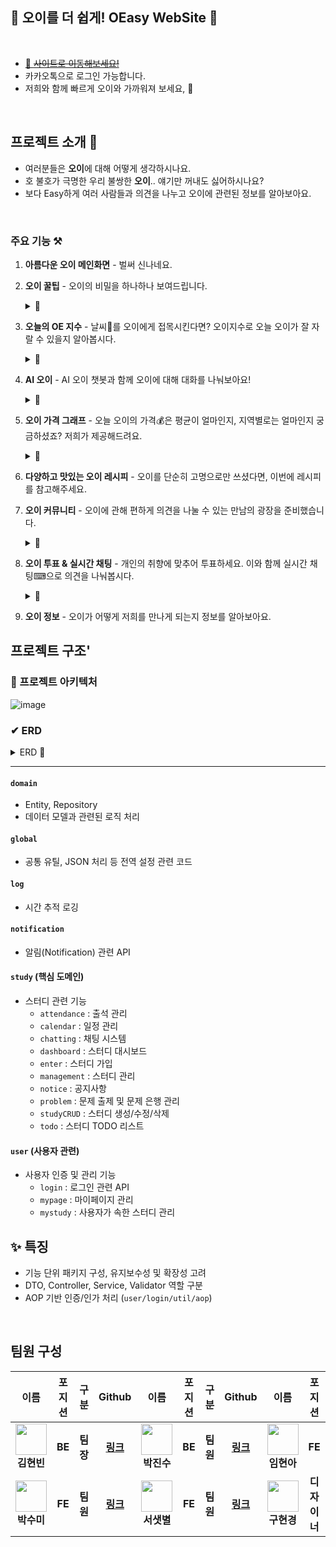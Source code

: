 ## 🥒 오이를 더 쉽게! OEasy WebSite 🥒

<br> 

- [🎀 ~~사이트로 이동해보세요!~~](https://oeasy.world/)
- 카카오톡으로 로그인 가능합니다.
- 저희와 함께 빠르게 오이와 가까워져 보세요, 💚
<br>

## 프로젝트 소개 🎇

- 여러분들은 **오이**에 대해 어떻게 생각하시나요.
- 호 불호가 극명한 우리 불쌍한 **오이**.. 얘기만 꺼내도 싫어하시나요?
- 보다 Easy하게 여러 사람들과 의견을 나누고 오이에 관련된 정보를 알아보아요.
<br>

### 주요 기능 ⚒

1. **아름다운 오이 메인화면** - 벌써 신나네요.  

2. **오이 꿀팁** - 오이의 비밀을 하나하나 보여드립니다.  
   <details>
   <summary> 🔽 </summary>
   <img src="https://github.com/user-attachments/assets/13226453-791b-419c-9621-c736c50e0790" alt="오이 꿀팁">
   </details>

3. **오늘의 OE 지수** - 날씨🌈를 오이에게 접목시킨다면? 오이지수로 오늘 오이가 잘 자랄 수 있을지 알아봅시다.  
   <details>
   <summary> 🔽 </summary>
   <img src="https://github.com/user-attachments/assets/5b7f71ab-a4e1-435f-ab80-60da3ae358f0" alt="OE 지수">
   </details>

4. **AI 오이** - AI 오이 챗봇과 함께 오이에 대해 대화를 나눠보아요!  
   <details>
   <summary> 🔽 </summary>
   <img src="https://github.com/user-attachments/assets/65b19d07-87ce-4d48-8d99-23f40dd2c3b3" alt="AI 오이">
   </details>

5. **오이 가격 그래프** - 오늘 오이의 가격💰은 평균이 얼마인지, 지역별로는 얼마인지 궁금하셨죠? 저희가 제공해드려요.  
   <details>
   <summary> 🔽 </summary>
   <img src="https://github.com/user-attachments/assets/6c85e99e-856f-4a59-a023-c611b7e498f2" alt="오이 가격 그래프">
   </details>

6. **다양하고 맛있는 오이 레시피** - 오이를 단순히 고명으로만 쓰셨다면, 이번에 레시피를 참고해주세요.  
   
7. **오이 커뮤니티** - 오이에 관해 편하게 의견을 나눌 수 있는 만남의 광장을 준비했습니다.  
   <details>
   <summary> 🔽 </summary>
   <img src="https://github.com/user-attachments/assets/32d8880b-ab60-498a-84e4-50e018cebf27" alt="오이 커뮤니티">
   </details>

8. **오이 투표 & 실시간 채팅** - 개인의 취향에 맞추어 투표하세요. 이와 함께 실시간 채팅⌨으로 의견을 나눠봅시다.  
   <details>
   <summary> 🔽 </summary>
   <img src="https://github.com/user-attachments/assets/cff10803-35ee-442f-82fb-56f9ebb5f1f9" alt="오이 투표 & 실시간 채팅">
   </details>

9. **오이 정보** - 오이가 어떻게 저희를 만나게 되는지 정보를 알아보아요.

</div>

## 프로젝트 구조'

### 📌 프로젝트 아키텍처

![image](https://github.com/user-attachments/assets/7646c93b-1bd5-46d6-8003-d40b24af4d05)

### ✔ ERD

<details>
<summary> ERD 🔽 </summary>

![OEasy - ERD](https://github.com/user-attachments/assets/ed49980e-138f-46ee-a10f-6b37e39f752d)

</details>

---

#### `domain`
- Entity, Repository  
- 데이터 모델과 관련된 로직 처리  

#### `global`
- 공통 유틸, JSON 처리 등 전역 설정 관련 코드  

#### `log`
- 시간 추적 로깅  

#### `notification`
- 알림(Notification) 관련 API  

#### `study` (핵심 도메인)
- 스터디 관련 기능  
  - `attendance` : 출석 관리  
  - `calendar` : 일정 관리  
  - `chatting` : 채팅 시스템  
  - `dashboard` : 스터디 대시보드  
  - `enter` : 스터디 가입  
  - `management` : 스터디 관리  
  - `notice` : 공지사항  
  - `problem` : 문제 출제 및 문제 은행 관리  
  - `studyCRUD` : 스터디 생성/수정/삭제  
  - `todo` : 스터디 TODO 리스트  

#### `user` (사용자 관련)
- 사용자 인증 및 관리 기능  
  - `login` : 로그인 관련 API  
  - `mypage` : 마이페이지 관리  
  - `mystudy` : 사용자가 속한 스터디 관리  

## ✨ 특징
- 기능 단위 패키지 구성, 유지보수성 및 확장성 고려  
- DTO, Controller, Service, Validator 역할 구분  
- AOP 기반 인증/인가 처리 (`user/login/util/aop`)  

<br>

## 팀원 구성

<div>

|   **이름**   | **포지션** | **구분** | **Github** |   **이름**   | **포지션** | **구분** | **Github** |   **이름**   | **포지션** | **구분** |       **Github** |
|--------------|------------|----------|------------|--------------|------------|----------|------------|--------------|------------|----------|------------------|
| <div align="center"><img src="https://avatars.githubusercontent.com/u/96505736?v=4" width="50" height="50"/><br><b>김현빈</b></div> | <div align="center"><b>BE</b></div> | <div align="center"><b>팀장</b></div> | <div align="center"><b>[링크](https://github.com/khv9786)</b></div> | <div align="center"><img src="https://avatars.githubusercontent.com/u/75283640?v=4" width="50" height="50"/><br><b>박진수</b></div> | <div align="center"><b>BE</b></div> | <div align="center"><b>팀원</b></div> | <div align="center"><b>[링크](https://github.com/qkrwlstn1)</b></div> | <div align="center"><img src="https://avatars.githubusercontent.com/u/103312634?v=4" width="50" height="50"/><br><b>임현아</b></div> | <div align="center"><b>FE</b></div> | <div align="center"><b>팀원</b></div> | <div align="center"><b>[링크](https://github.com/lyuna29)</b></div> |
| <div align="center"><img src="https://avatars.githubusercontent.com/u/155044540?v=4" width="50" height="50"/><br><b>박수미</b></div> | <div align="center"><b>FE</b></div> | <div align="center"><b>팀원</b></div> | <div align="center"><b>[링크](https://github.com/sumii-7)</b></div> | <div align="center"><img src="https://avatars.githubusercontent.com/u/159214124?v=4" width="50" height="50"/><br><b>서샛별</b></div> | <div align="center"><b>FE</b></div> | <div align="center"><b>팀원</b></div> | <div align="center"><b>[링크](https://github.com/ssbmel)</b></div> | <div align="center"><img src="https://encrypted-tbn3.gstatic.com/images?q=tbn:ANd9GcQ9WjHnoAdJiBL5BrDMUCvvj04Okjl9zBJ5Xi8nVbMX0VLvvS4m" width="50" height="50"/><br><b>구현경</b></div> | <div align="center"><b>디자이너</b></div> | <div align="center"><b>팀원</b></div> | <div align="center"><b>[Null](#)</b></div> |

</div>
